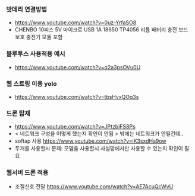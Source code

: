 


### 밧데리 연결방법
- https://www.youtube.com/watch?v=0uz-YrfaSO8
- CHENBO 10피스 5V 마이크로 USB 1A 18650 TP4056 리튬 배터리 충전 보드 보호 충전기 모듈 포함


### 블루투스 사용적용 예시
- https://www.youtube.com/watch?v=q2a3psOVu0U


### 웹 스트링 이용 yolo
- https://www.youtube.com/watch?v=tbsHvxQOq3s



### 드론 탑재
- https://www.youtube.com/watch?v=JPtzbiFS8Ps
- < 네트워크 구성을 어떻게 했는지 확인이 안됨 > 밖에는 네트워크가 안될건데..
- softap 사용  https://www.youtube.com/watch?v=iK3sxdHa9ow
- 두개를 사용할시 문제: 모뎀을 사용할시 사설망에서만 사용할 수 있는지 확인이 필요




### 웹서버 드론 적용
- 조절신호 전달   https://www.youtube.com/watch?v=AE7AcuQcWvU
